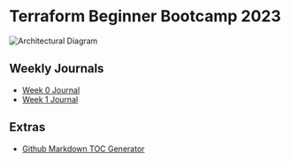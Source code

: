 # Terraform Beginner Bootcamp 2023

![Architectural Diagram](https://github.com/diggyblock/terraform-beginner-bootcamp-2023/assets/54210615/985edb25-c13d-4645-a104-51736ffbbda1)

## Weekly Journals
- [Week 0 Journal](journal/week0.md)
- [Week 1 Journal](journal/week1.md)

## Extras
- [Github Markdown TOC Generator](https://ecotrust-canada.github.io/markdown-toc/)
